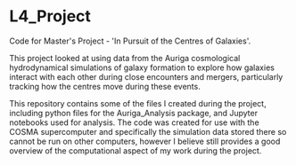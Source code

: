 # L4_Project
Code for Master's Project - 'In Pursuit of the Centres of Galaxies'.

This project looked at using data from the Auriga cosmological hydrodynamical simulations of galaxy formation to explore how galaxies interact with each other during close encounters and mergers, particularly tracking how the centres move during these events.

This repository contains some of the files I created during the project, including python files for the Auriga_Analysis package, and Jupyter notebooks used for analysis. The code was created for use with the COSMA supercomputer and specifically the simulation data stored there so cannot be run on other computers, however I believe still provides a good overview of the computational aspect of my work during the project.

